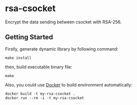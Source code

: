 # rsa-csocket

Encrypt the data sending between csocket with RSA-256.

## Getting Started

Firstly, generate dynamic library by following command:
```
make install
```
then, build executable binary file:

```
make
```

Also, you could use [Docker](https://www.docker.com) to build environment automatically:
```
docker build -t my-rsa-csocket .
docker run --rm -i -t my-rsa-csocket
```
